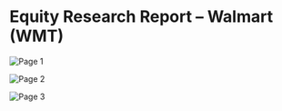 # Equity Research Report – Walmart (WMT)
![Page 1](https://github.com/coolnikitav/nikitas-notebook/assets/30304422/770f09cd-87a3-4303-8ebc-e8d169cf1b69)

![Page 2](https://github.com/coolnikitav/nikitas-notebook/assets/30304422/1f0ca533-108f-410b-bd7a-8072e8da9e11)

![Page 3](https://github.com/coolnikitav/nikitas-notebook/assets/30304422/6b0048c6-6cb2-4711-81e4-054313171f01)
